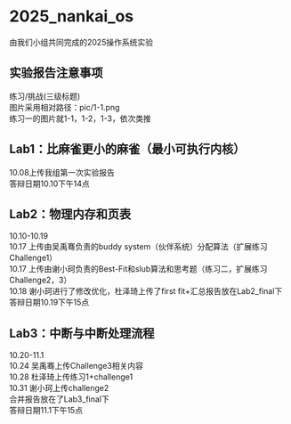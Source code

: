 # 2025_nankai_os
由我们小组共同完成的2025操作系统实验  
## 实验报告注意事项  
练习/挑战(三级标题)  
图片采用相对路径：pic/1-1.png  
练习一的图片就1-1，1-2，1-3，依次类推 
## Lab1：比麻雀更小的麻雀（最小可执行内核）  
10.08上传我组第一次实验报告  
答辩日期10.10下午14点  
## Lab2：物理内存和页表  
10.10-10.19  
10.17 上传由吴禹骞负责的buddy system（伙伴系统）分配算法（扩展练习Challenge1）  
10.17 上传由谢小珂负责的Best-Fit和slub算法和思考题（练习二，扩展练习Challenge2，3）  
10.18 谢小珂进行了修改优化，杜泽琦上传了first fit+汇总报告放在Lab2_final下  
答辩日期10.19下午15点   
## Lab3：中断与中断处理流程  
10.20-11.1  
10.24 吴禹骞上传Challenge3相关内容  
10.28 杜泽琦上传练习1+challenge1  
10.31 谢小珂上传challenge2  
合并报告放在了Lab3_final下  
答辩日期11.1下午15点  
